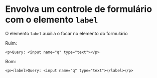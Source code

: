 # Envolva um controle de formulário com o elemento `label`

O elemento `label` auxilia o focar no elemento do formulário 

Ruim:

    <p>Query: <input name="q" type="text"></p>

Bom:

    <p><label>Query: <input name="q" type="text"></label></p>

